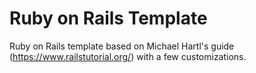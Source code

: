 # Ruby on Rails Template

Ruby on Rails template based on Michael Hartl's guide (https://www.railstutorial.org/) with a few customizations. 
